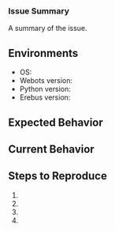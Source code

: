 ### Issue Summary

A summary of the issue.

## Environments
* OS:
* Webots version: 
* Python version:
* Erebus version:

## Expected Behavior
<!--- Tell us what should happen -->

## Current Behavior
<!--- Tell us what happens instead of the expected behavior -->


## Steps to Reproduce
<!--- Provide a link to a live example, or an unambiguous set of steps to -->
<!--- reproduce this bug. Include code to reproduce, if relevant -->
1.
2.
3.
4.
